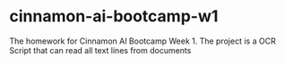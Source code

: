 # cinnamon-ai-bootcamp-w1
The homework for Cinnamon AI Bootcamp Week 1. The project is a OCR Script that can read all text lines from documents
